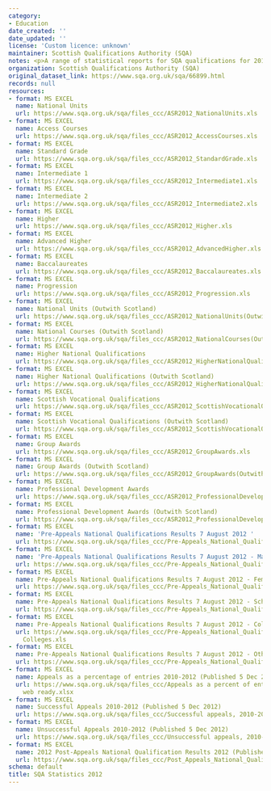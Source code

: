 ```yaml
---
category:
- Education
date_created: ''
date_updated: ''
license: 'Custom licence: unknown'
maintainer: Scottish Qualifications Authority (SQA)
notes: <p>A range of statistical reports for SQA qualifications for 2012.</p>
organization: Scottish Qualifications Authority (SQA)
original_dataset_link: https://www.sqa.org.uk/sqa/66899.html
records: null
resources:
- format: MS EXCEL
  name: National Units
  url: https://www.sqa.org.uk/sqa/files_ccc/ASR2012_NationalUnits.xls
- format: MS EXCEL
  name: Access Courses
  url: https://www.sqa.org.uk/sqa/files_ccc/ASR2012_AccessCourses.xls
- format: MS EXCEL
  name: Standard Grade
  url: https://www.sqa.org.uk/sqa/files_ccc/ASR2012_StandardGrade.xls
- format: MS EXCEL
  name: Intermediate 1
  url: https://www.sqa.org.uk/sqa/files_ccc/ASR2012_Intermediate1.xls
- format: MS EXCEL
  name: Intermediate 2
  url: https://www.sqa.org.uk/sqa/files_ccc/ASR2012_Intermediate2.xls
- format: MS EXCEL
  name: Higher
  url: https://www.sqa.org.uk/sqa/files_ccc/ASR2012_Higher.xls
- format: MS EXCEL
  name: Advanced Higher
  url: https://www.sqa.org.uk/sqa/files_ccc/ASR2012_AdvancedHigher.xls
- format: MS EXCEL
  name: Baccalaureates
  url: https://www.sqa.org.uk/sqa/files_ccc/ASR2012_Baccalaureates.xls
- format: MS EXCEL
  name: Progression
  url: https://www.sqa.org.uk/sqa/files_ccc/ASR2012_Progression.xls
- format: MS EXCEL
  name: National Units (Outwith Scotland)
  url: https://www.sqa.org.uk/sqa/files_ccc/ASR2012_NationalUnits(OutwithScotland).xls
- format: MS EXCEL
  name: National Courses (Outwith Scotland)
  url: https://www.sqa.org.uk/sqa/files_ccc/ASR2012_NationalCourses(OutwithScotland).xls
- format: MS EXCEL
  name: Higher National Qualifications
  url: https://www.sqa.org.uk/sqa/files_ccc/ASR2012_HigherNationalQualifications.xls
- format: MS EXCEL
  name: Higher National Qualifications (Outwith Scotland)
  url: https://www.sqa.org.uk/sqa/files_ccc/ASR2012_HigherNationalQualifications(OutwithScotland).xls
- format: MS EXCEL
  name: Scottish Vocational Qualifications
  url: https://www.sqa.org.uk/sqa/files_ccc/ASR2012_ScottishVocationalQualifications.xls
- format: MS EXCEL
  name: Scottish Vocational Qualifications (Outwith Scotland)
  url: https://www.sqa.org.uk/sqa/files_ccc/ASR2012_ScottishVocationalQualifications(OutwithScotland).xls
- format: MS EXCEL
  name: Group Awards
  url: https://www.sqa.org.uk/sqa/files_ccc/ASR2012_GroupAwards.xls
- format: MS EXCEL
  name: Group Awards (Outwith Scotland)
  url: https://www.sqa.org.uk/sqa/files_ccc/ASR2012_GroupAwards(OutwithScotland).xls
- format: MS EXCEL
  name: Professional Development Awards
  url: https://www.sqa.org.uk/sqa/files_ccc/ASR2012_ProfessionalDevelopmentAwards.xls
- format: MS EXCEL
  name: Professional Development Awards (Outwith Scotland)
  url: https://www.sqa.org.uk/sqa/files_ccc/ASR2012_ProfessionalDevelopmentAwards(OutwithScotland).xls
- format: MS EXCEL
  name: 'Pre-Appeals National Qualifications Results 7 August 2012 '
  url: https://www.sqa.org.uk/sqa/files_ccc/Pre-Appeals_National_Qualifications_Results_7_August_2012.xls
- format: MS EXCEL
  name: 'Pre-Appeals National Qualifications Results 7 August 2012 - Male candidates '
  url: https://www.sqa.org.uk/sqa/files_ccc/Pre-Appeals_National_Qualifications_Results_7_August_2012_Male_candidates.xls
- format: MS EXCEL
  name: Pre-Appeals National Qualifications Results 7 August 2012 - Female candidates
  url: https://www.sqa.org.uk/sqa/files_ccc/Pre-Appeals_National_Qualifications_Results_7_August_2012_Female_candidates.xls
- format: MS EXCEL
  name: Pre-Appeals National Qualifications Results 7 August 2012 - Schools
  url: https://www.sqa.org.uk/sqa/files_ccc/Pre-Appeals_National_Qualifications_Results_7_August_2012_Schools.xls
- format: MS EXCEL
  name: Pre-Appeals National Qualifications Results 7 August 2012 - Colleges
  url: https://www.sqa.org.uk/sqa/files_ccc/Pre-Appeals_National_Qualifications_Results_7_August_2012_
    Colleges.xls
- format: MS EXCEL
  name: Pre-Appeals National Qualifications Results 7 August 2012 - Other Centres
  url: https://www.sqa.org.uk/sqa/files_ccc/Pre-Appeals_National_Qualifications_Results_7_August_2012_Other_Centres.xls
- format: MS EXCEL
  name: Appeals as a percentage of entries 2010-2012 (Published 5 Dec 2012)
  url: https://www.sqa.org.uk/sqa/files_ccc/Appeals as a percent of entries 2010-2012
    web ready.xlsx
- format: MS EXCEL
  name: Successful Appeals 2010-2012 (Published 5 Dec 2012)
  url: https://www.sqa.org.uk/sqa/files_ccc/Successful appeals, 2010-2012 web ready.xlsx
- format: MS EXCEL
  name: Unsuccessful Appeals 2010-2012 (Published 5 Dec 2012)
  url: https://www.sqa.org.uk/sqa/files_ccc/Unsuccessful appeals, 2010-2012 web ready.xlsx
- format: MS EXCEL
  name: 2012 Post-Appeals National Qualification Results 2012 (Published 7 Dec 2012)
  url: https://www.sqa.org.uk/sqa/files_ccc/Post_Appeals_National_Qualification_Results_2012_with_disclosure.xls
schema: default
title: SQA Statistics 2012
---
```

